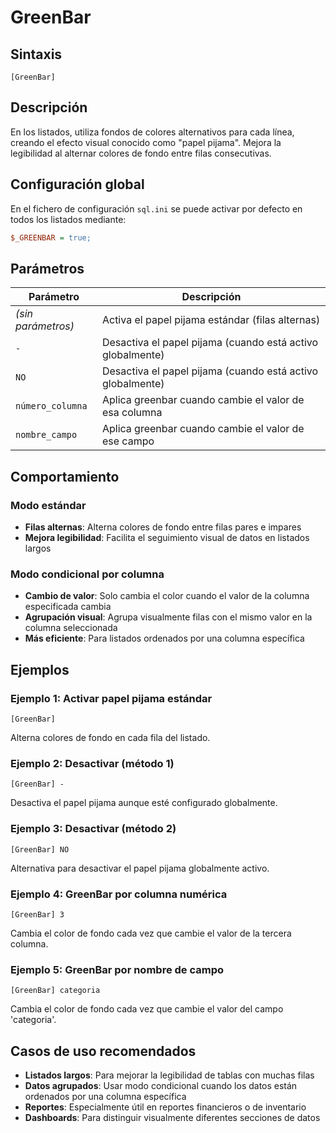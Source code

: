 # GreenBar

## Sintaxis

```
[GreenBar]
```

## Descripción

En los listados, utiliza fondos de colores alternativos para cada línea, creando el efecto visual conocido como "papel pijama". Mejora la legibilidad al alternar colores de fondo entre filas consecutivas.

## Configuración global

En el fichero de configuración `sql.ini` se puede activar por defecto en todos los listados mediante:

```ini
$_GREENBAR = true;
```

## Parámetros

| Parámetro | Descripción |
|-----------|-------------|
| *(sin parámetros)* | Activa el papel pijama estándar (filas alternas) |
| `-` | Desactiva el papel pijama (cuando está activo globalmente) |
| `NO` | Desactiva el papel pijama (cuando está activo globalmente) |
| `número_columna` | Aplica greenbar cuando cambie el valor de esa columna |
| `nombre_campo` | Aplica greenbar cuando cambie el valor de ese campo |

## Comportamiento

### Modo estándar
- **Filas alternas**: Alterna colores de fondo entre filas pares e impares
- **Mejora legibilidad**: Facilita el seguimiento visual de datos en listados largos

### Modo condicional por columna
- **Cambio de valor**: Solo cambia el color cuando el valor de la columna especificada cambia
- **Agrupación visual**: Agrupa visualmente filas con el mismo valor en la columna seleccionada
- **Más eficiente**: Para listados ordenados por una columna específica

## Ejemplos

### Ejemplo 1: Activar papel pijama estándar
```
[GreenBar]
```
Alterna colores de fondo en cada fila del listado.

### Ejemplo 2: Desactivar (método 1)
```
[GreenBar] -
```
Desactiva el papel pijama aunque esté configurado globalmente.

### Ejemplo 3: Desactivar (método 2)
```
[GreenBar] NO
```
Alternativa para desactivar el papel pijama globalmente activo.

### Ejemplo 4: GreenBar por columna numérica
```
[GreenBar] 3
```
Cambia el color de fondo cada vez que cambie el valor de la tercera columna.

### Ejemplo 5: GreenBar por nombre de campo
```
[GreenBar] categoria
```
Cambia el color de fondo cada vez que cambie el valor del campo 'categoria'.

## Casos de uso recomendados

- **Listados largos**: Para mejorar la legibilidad de tablas con muchas filas
- **Datos agrupados**: Usar modo condicional cuando los datos están ordenados por una columna específica
- **Reportes**: Especialmente útil en reportes financieros o de inventario
- **Dashboards**: Para distinguir visualmente diferentes secciones de datos